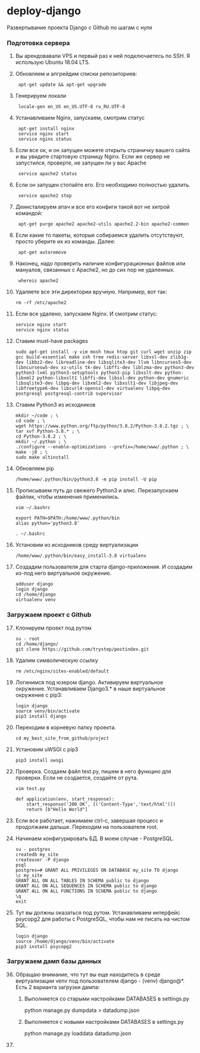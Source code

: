 # deploy-django
Развертывание проекта Django c Github по шагам c нуля

<h3>Подготовка сервера</h3>

1. Вы арендовавали VPS и первый раз к ней подключаетесь по SSH. Я использую Ubuntu 18.04 LTS.
2. Обновляем и апгрейдим списки репозиториев:

        apt-get update && apt-get upgrade

3. Генерируем локали

        locale-gen en_US en_US.UTF-8 ru_RU.UTF-8

4. Устанавливаем Nginx, запускаем, смотрим статус

        apt-get install nginx
        service nginx start
        service nginx status

5. Если все ок, и он запущен можете открыть страничку вашего сайта и вы увидите стартовую страницу Nginx. Если же сервер не запустился, проверте, не запущен ли у вас Apache

        service apache2 status

6. Если он запущен стопайте его. Его необходимо полностью удалить.

        service apache2 stop

7. Деинсталируем апач и все его конфиги такой вот не хитрой командой:

        apt-get purge apache2 apache2-utils apache2.2-bin apache2-common

8. Если какие то пакеты, которые собираемся удалить отсутствуют, просто уберите их из команды. Далее:

        apt-get autoremove

9. Наконец, надо проверить наличие конфигурационных файлов или мануалов, связанных с Apache2, но до сих пор не удаленных.

        whereis apache2

10. Удаляете все эти директории вручную. Например, вот так:

        rm -rf /etc/apache2

11. Если все удалено, запускаем Nginx. И смотрим статус:

        service nginx start
        service nginx status
 
12. Ставим must-have packages

        sudo apt-get install -y vim mosh tmux htop git curl wget unzip zip gcc build-essential make zsh tree redis-server libssl-dev zlib1g-dev libbz2-dev libreadline-dev libsqlite3-dev llvm libncurses5-dev libncursesw5-dev xz-utils tk-dev libffi-dev liblzma-dev python3-dev python3-lxml python3-setuptools python3-pip libxslt-dev python-libxml2 python-libxslt1 libffi-dev libssl-dev python-dev gnumeric libsqlite3-dev libpq-dev libxml2-dev libxslt1-dev libjpeg-dev libfreetype6-dev libcurl4-openssl-dev virtualenv libpq-dev postgresql postgresql-contrib supervisor

13. Ставим Python3 из исходников

        mkdir ~/code ; \
        cd code ; \
        wget https://www.python.org/ftp/python/3.8.2/Python-3.8.2.tgz ; \
        tar xvf Python-3.8.* ; \
        cd Python-3.8.2 ; \
        mkdir ~/.python ; \
        ./configure --enable-optimizations --prefix=/home/www/.python ; \
        make -j8 ; \
        sudo make altinstall

14. Обновляем pip

        /home/www/.python/bin/python3.8 -m pip install -U pip
 
15. Прописываем путь до свежего Python3 и алис. Перезапускаем файлик, чтобы изменения применились.

        vim ~/.bashrc

        export PATH=$PATH:/home/www/.python/bin
        alias python='python3.8'

        . ~/.bashrc
        
16. Установим из исходников среду виртуализации
 
 		/home/www/.python/bin/easy_install-3.8 virtualenv
 
17. Cоздадим пользователя для старта django-приложения. И создадим из-под него виртуальное окружение.

		adduser django
		login django
		cd /home/django
		virtualenv venv

 <h3>Загружаем проект с Github</h3>
	
17. Клонируем проект под рутом
 	
		su - root
		cd /home/django/
		git clone https://github.com/trystep/postindex.git
	
18. Удалим символическую ссылку
 
		rm /etc/nginx/sites-enabled/default
 
19. Логинимся под юзером django. Активируем виртуальное окружение. Устанавливаем Django3.* в наше виртуальное окружение c pip3: 

		login django
		source venv/bin/activate
		pip3 install django
	
31. Переходим в корневую папку проекта.

		cd my_best_site_from_github/project

32. Установим uWSGI с pip3

		pip3 install uwsgi

33. Проверка. Создаем файл test.py, пишем в него функцию для проверки. Если не создается, создайте от рута.

		vim test.py

		def application(env, start_response):
			start_response('200 OK', [('Content-Type','text/html')])
			return [b"Hello World"]

34. Если все работает, нажимаем ctrl-c, завершая процесс и продолжаем дальше. Переходим на пользователя root.
35. Начинаем конфигурировать БД. В моем случае - PostgreSQL.
	
		su - postgres
		createdb my_site
		createuser -P django
		psql
		postgres=# GRANT ALL PRIVILEGES ON DATABASE my_site TO django
		\c my_site
		GRANT ALL ON ALL TABLES IN SCHEMA public to django
		GRANT ALL ON ALL SEQUENCES IN SCHEMA public to django
		GRANT ALL ON ALL FUNCTIONS IN SCHEMA public to django
		\q
		exit

36. Тут вы должны оказаться под рутом. Устанавливаем интерфейс psycopg2 для работы с PostgreSQL, чтобы нам не писать на чистом SQL.

		login django
		source /home/django/venv/bin/activate
		pip3 install psycopg2

<h3>Загружаем дамп базы данных</h3>

36. Обращаю внимание, что тут вы еще находитесь в среде виртуализации venv под пользователем django - (venv) django@*.
Есть 2 варианта загрузки дампа:

	1. Выполняется со старыми настройками DATABASES в settings.py

		python manage.py dumpdata > datadump.json

	2. Выполняется с новыми настройками DATABASES в settings.py

		python manage.py loaddata datadump.json
	
37. 
